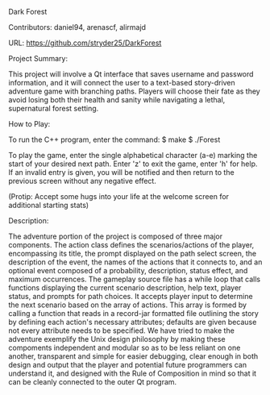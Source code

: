 Dark Forest

Contributors: daniel94, arenascf, alirmajd

URL: https://github.com/stryder25/DarkForest

Project Summary:

This project will involve a Qt interface that saves username and password information, and it will connect the user to a text-based story-driven adventure game with branching paths. Players will choose their fate as they avoid losing both their health and sanity while navigating a lethal, supernatural forest setting.

How to Play:

To run the C++ program, enter the command:
$ make
$ ./Forest

To play the game, enter the single alphabetical character (a-e) marking the start of your desired next path. Enter 'z' to exit the game, enter 'h' for help. If an invalid entry is given, you will be notified and then return to the previous screen without any negative effect. 

(Protip: Accept some hugs into your life at the welcome screen for additional starting stats)

Description:

The adventure portion of the project is composed of three major components. The action class defines the scenarios/actions of the player, encompassing its title, the prompt displayed on the path select screen, the description of the event, the names of the actions that it connects to, and an optional event composed of a probability, description, status effect, and maximum occurrences. The gameplay source file has a while loop that calls functions displaying the current scenario description, help text, player status, and prompts for path choices. It accepts player input to determine the next scenario based on the array of actions. This array is formed by calling a function that reads in a record-jar formatted file outlining the story by defining each action's necessary attributes; defaults are given because not every attribute needs to be specified. 
We have tried to make the adventure exemplify the Unix design philosophy by making these compoments independent and modular so as to be less reliant on one another, transparent and simple for easier debugging, clear enough in both design and output that the player and potential future programmers can understand it, and designed with the Rule of Composition in mind so that it can be cleanly connected to the outer Qt program.  
